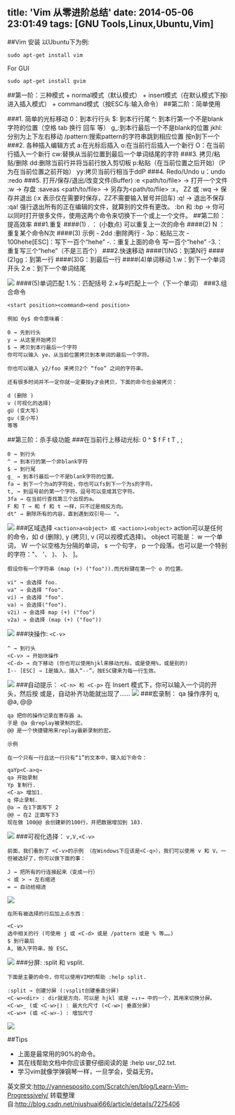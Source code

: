title: 'Vim 从零进阶总结'
date: 2014-05-06 23:01:49
tags: [GNU Tools,Linux,Ubuntu,Vim]
---


##Vim 安装
以Ubuntu下为例:
```
sudo apt-get install vim
```
For GUI
```
sudo apt-get install gvim
```
##第一阶：三种模式
    + normal模式（默认模式）
    + insert模式（在默认模式下按i进入插入模式）
    + command模式（按ESC与:输入命令）
##第二阶：简单使用

###1. 简单的光标移动
    0：到本行行头
    $: 到本行行尾
    ^: 到本行第一个不是blank字符的位置（空格 tab 换行 回车 等）
    g_:到本行最后一个不是blank的位置
    jkhl:分别为上下左右移动
    /pattern:搜索pattern的字符串跳到相应位置 按n到下一个
###2. 各种插入编辑方式
    a:在光标后插入
    o:在当前行后插入一个新行
    O：在当前行插入一个新行
    cw:替换从当前位置到最后一个单词结尾的字符
###3. 拷贝/粘贴/删除
    dd:删除当前行并将当前行放入剪切板
    p:粘贴（在当前位置之后开始）（P为在当前位置之前开始）
    yy:拷贝当前行相当于ddP
###4. Redo/Undo
    u：undo
    <C-r>:redo
###5. 打开/保存/退出/改变文件(Buffer)
    :e <path/to/file> → 打开一个文件
    :w → 存盘
    :saveas <path/to/file> → 另存为<path/to/file>
    :x， ZZ 或 :wq → 保存并退出 (:x 表示仅在需要时保存，ZZ不需要输入冒号并回车)
    :q! → 退出不保存 :qa! 强行退出所有的正在编辑的文件，就算别的文件有更改。
    :bn 和 :bp → 你可以同时打开很多文件，使用这两个命令来切换下一个或上一个文件。
##第二阶：提高效率
###1.重复
####(1) . ： (小数点) 可以重复上一次的命令
####(2) N<command> ： 重复某个命令N次
####(3) 示例
    - 2dd :删除两行
    - 3p：粘贴三次
    - 100hehe[ESC]：写下一百个“hehe”
    -.：重复上面的命令 写一百个“hehe”
    -3.：重复写三个“hehe”（不是三百个）
###2.快速移动
####(1)NG：到第N行
####(2)gg：到第一行
####(3)G：到最后一行
####(4)单词移动
    1.w：到下一个单词开头
    2.e：到下一个单词结尾
    
![](/img/vim-从零进阶总结/1.jpg)
####(5)单词匹配
    1.%：匹配括号
    2.×与#匹配上一个（下一个单词）
###3.组合命令
```
<start position><command><end position>

例如 0y$ 命令意味着：

0 → 先到行头
y → 从这里开始拷贝
$ → 拷贝到本行最后一个字符
你可可以输入 ye，从当前位置拷贝到本单词的最后一个字符。

你也可以输入 y2/foo 来拷贝2个 “foo” 之间的字符串。

还有很多时间并不一定你就一定要按y才会拷贝，下面的命令也会被拷贝：

d (删除 )
v (可视化的选择)
gU (变大写)
gu (变小写)
等等
```
##第三阶：杀手级功能
###在当前行上移动光标: 0 ^ $ f F t T , ;
```
0 → 到行头
^ → 到本行的第一个非blank字符
$ → 到行尾
g_ → 到本行最后一个不是blank字符的位置。
fa → 到下一个为a的字符处，你也可以fs到下一个为s的字符。
t, → 到逗号前的第一个字符。逗号可以变成其它字符。
3fa → 在当前行查找第三个出现的a。
F 和 T → 和 f 和 t 一样，只不过是相反方向。
dt" → 删除所有的内容，直到遇到双引号—— "。
```
![](/img/vim-从零进阶总结/2.jpg)
###区域选择 `<action>a<object> 或 <action>i<object>`
    action可以是任何的命令，如 d (删除), y (拷贝), v (可以视模式选择)。
    object 可能是： w 一个单词， W 一个以空格为分隔的单词， s 一个句字， p 一个段落。也可以是一个特别的字符："、 '、 )、 }、 ]。


```
假设你有一个字符串 (map (+) ("foo")).而光标键在第一个 o 的位置。

vi" → 会选择 foo.
va" → 会选择 "foo".
vi) → 会选择 "foo".
va) → 会选择("foo").
v2i) → 会选择 map (+) ("foo")
v2a) → 会选择 (map (+) ("foo"))
```
![](/img/vim-从零进阶总结/3.png)
###块操作: `<C-v>`
```
^ → 到行头
<C-v> → 开始块操作
<C-d> → 向下移动 (你也可以使用hjkl来移动光标，或是使用%，或是别的)
I-- [ESC] → I是插入，插入“--”，按ESC键来为每一行生效。
```
![](/img/vim-从零进阶总结/4.gif)
###自动提示： `<C-n> 和 <C-p>`
在 Insert 模式下，你可以输入一个词的开头，然后按 <C-p>或是<C-n>，自动补齐功能就出现了……
![](/img/vim-从零进阶总结/5.gif)
###宏录制： qa 操作序列 q, @a, @@
```
qa 把你的操作记录在寄存器 a。
于是 @a 会replay被录制的宏。
@@ 是一个快捷键用来replay最新录制的宏。
```
```
示例

在一个只有一行且这一行只有“1”的文本中，键入如下命令：

qaYp<C-a>q→
qa 开始录制
Yp 复制行.
<C-a> 增加1.
q 停止录制.
@a → 在1下面写下 2
@@ → 在2 正面写下3
现在做 100@@ 会创建新的100行，并把数据增加到 103.
```
![](/img/vim-从零进阶总结/6.gif)
###可视化选择： `v,V,<C-v>`
```
前面，我们看到了 <C-v>的示例 （在Windows下应该是<C-q>），我们可以使用 v 和 V。一但被选好了，你可以做下面的事：

J → 把所有的行连接起来（变成一行）
< 或 > → 左右缩进
= → 自动给缩进 
```
![](/img/vim-从零进阶总结/7.gif)
```
在所有被选择的行后加上点东西：

<C-v>
选中相关的行 (可使用 j 或 <C-d> 或是 /pattern 或是 % 等……)
$ 到行最后
A, 输入字符串，按 ESC。
```
![](/img/vim-从零进阶总结/8.gif)
###分屏: :split 和 vsplit.
```
下面是主要的命令，你可以使用VIM的帮助 :help split.

:split → 创建分屏 (:vsplit创建垂直分屏)
<C-w><dir> : dir就是方向，可以是 hjkl 或是 ←↓↑→ 中的一个，其用来切换分屏。
<C-w>_ (或 <C-w>|) : 最大化尺寸 (<C-w>| 垂直分屏)
<C-w>+ (或 <C-w>-) : 增加尺寸
```
![](/img/vim-从零进阶总结/9.gif)

##Tips
+ 上面是最常用的90%的命令。
+ 其在线帮助文档中你应该要仔细阅读的是 :help usr_02.txt.
+ 学习vim就像学弹钢琴一样，一旦学会，受益无穷。

英文原文:<http://yannesposito.com/Scratch/en/blog/Learn-Vim-Progressively/>
转载整理自:<http://blog.csdn.net/niushuai666/article/details/7275406>


